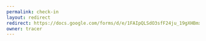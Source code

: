 ```yaml
---
permalink: check-in
layout: redirect
redirect: https://docs.google.com/forms/d/e/1FAIpQLSdO3sfF24ju_19gXHBmxEOgtzGbb0NgeZX9IE_ODryRM3LhmA/viewform
owner: tracer
---
```

